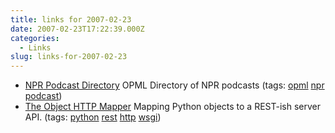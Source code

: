 ```yaml
---
title: links for 2007-02-23
date: 2007-02-23T17:22:39.000Z
categories:
  - Links
slug: links-for-2007-02-23
---
```

<ul class="simple">
  <li>
    <a class="reference external" href="http://www.npr.org/podcasts.opml"><span class="caps">NPR</span> Podcast Directory</a> <span class="caps">OPML</span> Directory of <span class="caps">NPR</span> podcasts (tags: <a class="reference external" href="http://del.icio.us/nathanyergler/opml">opml</a> <a class="reference external" href="http://del.icio.us/nathanyergler/npr">npr</a> <a class="reference external" href="http://del.icio.us/nathanyergler/podcast">podcast</a>)
  </li>
  <li>
    <a class="reference external" href="http://pythonpaste.org/ohm/">The Object <span class="caps">HTTP</span> Mapper</a> Mapping Python objects to a <span class="caps">REST</span>-ish server <span class="caps">API</span>. (tags: <a class="reference external" href="http://del.icio.us/nathanyergler/python">python</a> <a class="reference external" href="http://del.icio.us/nathanyergler/rest">rest</a> <a class="reference external" href="http://del.icio.us/nathanyergler/http">http</a> <a class="reference external" href="http://del.icio.us/nathanyergler/wsgi">wsgi</a>)
  </li>
</ul>


